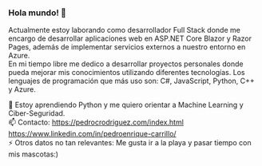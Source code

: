 ### Hola mundo! 👋

Actualmente estoy laborando como desarrollador Full Stack donde me encargo de desarrollar aplicaciones web en ASP.NET Core Blazor y Razor Pages, además de implementar servicios externos a nuestro entorno en Azure.<br>
En mi tiempo libre me dedico a desarrollar proyectos personales donde pueda mejorar mis conocimientos utilizando diferentes tecnologías. Los lenguajes de programación que más uso son: C#, JavaScript, Python, C++ y Azure.

🌱 Estoy aprendiendo Python y me quiero orientar a Machine Learning y Ciber-Seguridad. <br>
📫 Contacto: https://pedrocrodriguez.com/index.html
              https://www.linkedin.com/in/pedroenrique-carrillo/<br>
⚡ Otros datos no tan relevantes: Me gusta ir a la playa y pasar tiempo con mis mascotas:)<br>
